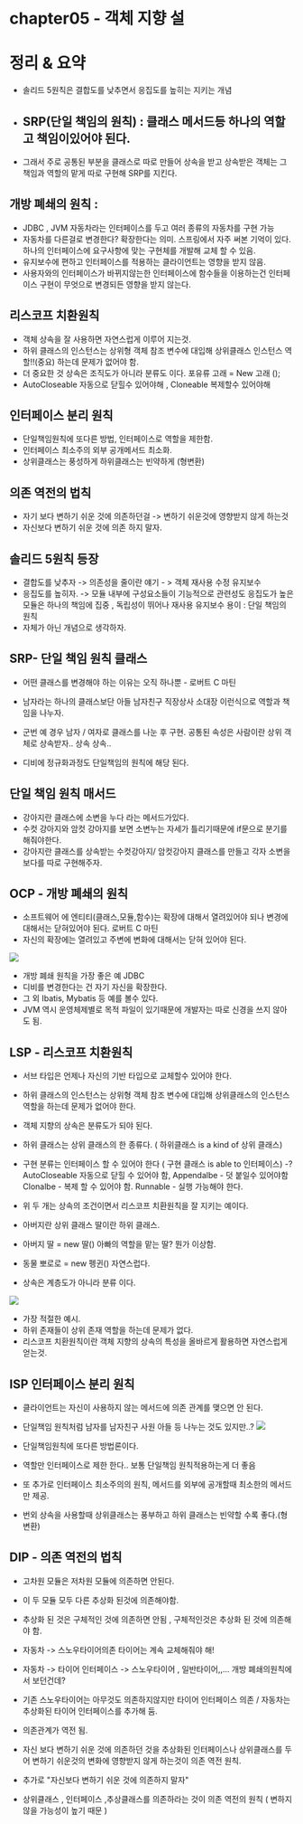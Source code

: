 # chapter05 - 객체 지향 설 



# 정리 & 요약

+ 솔리드 5원칙은 결합도를 낮추면서 응집도를 높히는 지키는 개념
+ ## SRP(단일 책임의 원칙) : 클래스 메서드등 하나의 역할고 책임이있어야 된다.
+ 그래서 주로 공통된 부분을 클래스로 따로 만들어 상속을 받고 상속받은 객체는 그 책임과 역할의 맡게 따로 구현해 SRP를 지킨다.

## 개방 폐쇄의 원칙 : 
+  JDBC , JVM  자동차라는 인터페이스를 두고 여러 종류의 자동차를 구현 가능
+ 자동차를 다른걸로 변경한다? 확장한다는 의미. 스프링에서 자주 써본 기억이 있다. 하나의 인터페이스에 요구사항에 맞는 구현체를 개발해 교체 할 수 있음.
+ 유지보수에 편하고 인터페이스를 적용하는 클라이언트는 영향을 받지 않음.
+ 사용자와의 인터페이스가 바뀌지않는한 인터페이스에 함수들을 이용하는건  인터페이스 구현이 무엇으로 변경되든 영향을 받지 않는다.

## 리스코프 치환원칙
+ 객체 상속을 잘 사용하면 자연스럽게 이루어 지는것.
+ 하위 클래스의 인스턴스는 상위형 객체 참조 변수에 대입해 상위클래스 인스턴스 역할!!(중요) 하는데 문제가 없어야 함.
+ 더 중요한 것 상속은 조직도가 아니라 분류도 이다. 포유류 고래 = New 고래 ();
+ AutoCloseable  자동으로 닫힐수 있어야해 , Cloneable 복제할수 있어야해

## 인터페이스 분리 원칙
+ 단일책임원칙에 또다른 방법, 인터페이스로 역할을 제한함.
+ 인터페이스 최소주의 외부 공개메서드 최소화.
+ 상위클래스는 풍성하게 하위클래스는 빈약하게 (형변환)

## 의존 역전의 법칙

+ 자기 보다 변하기 쉬운 것에 의존하던걸 -> 변하기 쉬운것에 영향받지 않게 하는것
+ 자신보다 변하기 쉬운 것에 의존 하지 말자.



## 솔리드 5원칙 등장

 + 결합도를 낮추자 -> 의존성을 줄이란 얘기 - > 객체 재사용 수정 유지보수
 + 응집도를 높히자. -> 모듈 내부에 구성요소들이 기능적으로  관련성도 응집도가 높은 모듈은 하나의 책임에 집중 , 독립성이 뛰어나 재사용 유지보수 용이 : 단일 책임의 원칙
 + 자체가 아닌 개념으로 생각하자.






## SRP- 단일 책임 원칙 클래스

 + 어떤 클래스를 변경해야 하는 이유는 오직 하나뿐 - 로버트 C 마틴
 

 + 남자라는 하나의 클래스보단  아들 남자친구 직장상사 소대장 이런식으로 역할과 책임을 나누자.
 + 군번 예 경우 남자 / 여자로 클래스를 나눈 후 구현. 공통된 속성은 사람이란 상위 객체로 상속받자.. 상속  상속..
 + 디비에 정규화과정도 단일책임의 원칙에 해당 된다.

## 단일 책임 원칙 매서드
 
 + 강아지란 클래스에 소변을 누다 라는 메서드가있다.
 + 수컷 강아지와 암컷 강아지를 보면 소변누는 자세가 틀리기때문에 if문으로 분기를 해줘야한다.
 + 강아지란 클래스를 상속받는 수컷강아지/ 암컷강아지 클래스를 만들고 각자 소변을 보다를 따로 구현해주자.



## OCP - 개방 폐쇄의 원칙

 + 소프트웨어 에 엔티티(클래스,모듈,함수)는 확장에 대해서 열려있어야 되나 변경에 대해서는 닫혀있어야 된다. 로버트 C 마틴
 + 자신의 확장에는 열려있고 주변에 변화에 대해서는 닫혀 있어야 된다.


![](Img/img_28.png)


 + 개방 폐쇄 원칙을 가장 좋은 예 JDBC
 + 디비를 변경한다는 건 자기 자신을 확장한다.
 + 그 외 Ibatis, Mybatis 등 예를 볼수 있다.
 + JVM 역시 운영체제별로 목적 파일이 있기때문에 개발자는 따로 신경을 쓰지 않아도 됨.


## LSP - 리스코프 치환원칙
 
 + 서브 타입은 언제나 자신의 기반 타입으로 교체할수 있어야 한다.
 + 하위 클래스의 인스턴스는 상위형 객체 참조 변수에 대입해 상위클래스의 인스턴스 역할을 하는데 문제가 없어야 한다.


 + 객체 지향의 상속은 분류도가 되야 된다.
 + 하위 클래스는 상위 클래스의 한 종류다. ( 하위클래스 is a kind of 상위 클래스)
 + 구현 분류는 인터페이스 할 수 있어야 한다 ( 구현 클래스 is able to 인터페이스) -? AutoCloseable 자동으로 닫힐 수 있어야 함, Appendalbe - 덧 붙일수 있어야함  Clonalbe - 복제 할 수 있어야 함. Runnable - 실행 가능해야 한다.

 + 위 두 개는 상속의 조건이면서 리스코프 치환원칙을 잘 지키는 예이다.


 + 아버지란 상위 클래스 딸이란 하위 클래스.
 + 아버지 딸 = new 딸() 아빠의 역할을 맡는 딸? 뭔가 이상함.
 + 동물 뽀로로 = new 펭귄() 자연스럽다.
 + 상속은 계층도가 아니라 분류 이다. 

![](Img/img_29.png)


 + 가장 적절한 예시.
 + 하위 존재들이 상위 존재 역할을 하는데 문제가 없다.
 + 리스코프 치환원칙이란 객체 지향의 상속의 특성을 올바르게 활용하면 자연스럽게 얻는것.


## ISP 인터페이스 분리 원칙
 
 + 클라이언트는 자신이 사용하지 않는 메서드에 의존 관계를 맺으면 안 된다.


 + 단일책임 원칙처럼 남자를 남자친구 사원 아들 등 나누는 것도 있지만..?
![](Img/img_30.png)


 + 단일책임원칙에 또다른 방법론이다. 
 + 역할만 인터페이스로 제한 한다.. 보통 단일책임 원칙적용하는게 더 좋음
 + 또 추가로 인터페이스 최소주의의 원칙, 메서드를 외부에 공개할때 최소한의 메서드만 제공.
 + 번외 상속을 사용할때 상위클래스는 풍부하고 하위 클래스는 빈약할 수록 좋다.(형변환)



## DIP - 의존 역전의 법칙

 + 고차원 모듈은 저차원 모듈에 의존하면 안된다.
 + 이 두 모듈 모두 다른 추상화 된것에 의존해야함.
 + 추상화 된 것은 구체적인 것에 의존하면 안됨 , 구체적인것은 추상화 된 것에 의존해야 함.



 + 자동차 -> 스노우타이어의존  타이어는 계속 교체해줘야 해!
 + 자동차 -> 타이어 인터페이스 -> 스노우타이어 , 일반타이어,,... 개방 폐쇄의원칙에서 보던건데?
 + 기존 스노우타이어는 아무것도 의존하지않지만 타이어 인터페이스 의존 / 자동차는 추상화된 타이어 인터페이스를 추가해 둠.
 + 의존관계가 역전 됨.

 + 자신 보다 변하기 쉬운 것에 의존하던 것을 추상화된 인터페이스나  상위클래스를 두어 변하기 쉬운것의 변화에 영향받지 않게 하는것이 의존 역전 원칙.
 + 추가로  "자신보다 변하기 쉬운 것에 의존하지 말자"
 + 상위클래스 , 인터페이스 ,추상클래스를 의존하라는 것이 의존 역전의 원칙 ( 변하지 않을 가능성이 높기 때문 )




